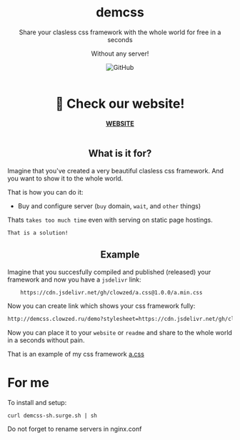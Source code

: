<div align="center">
    <h1>demcss</h1>
    <p>Share your clasless css framework with the whole world for free in a seconds</p>
    <p>Without any server!</p>
    <img alt="GitHub" src="https://img.shields.io/github/license/clowzed/demcss">
</div>
<br>
<div align="center">
    <h1>🚀 Check our website!</h1>
    <a href="http://demcss.clowzed.ru"><strong>WEBSITE</strong></a>
</div>
<br>
<div align="center">
    <h2>What is it for?</h2>
</div>

Imagine that you've created a very beautiful clasless css framework. And you want to show it to the whole world. 

That is how you can do it: 
- Buy and configure server (`buy` domain, `wait`, and `other` things) 

Thats `takes too much time` even with serving on
static page hostings. 

`That is a solution!`

<div align="center">
    <h2>Example</h2>
</div>

Imagine that you succesfully compiled and published (released) your framework and now you have a `jsdelivr` link: 
```html 
    https://cdn.jsdelivr.net/gh/clowzed/a.css@1.0.0/a.min.css
```

Now you can create link which shows your css framework fully: 
``` html 
http://demcss.clowzed.ru/demo?stylesheet=https://cdn.jsdelivr.net/gh/clowzed/a.css@1.0.0/a.min.css
```

Now you can place it to your `website` or `readme` and share to the whole world in a seconds without pain.

That is an example of my css framework [a.css](http://demcss.clowzed.ru/demo?stylesheet=https://cdn.jsdelivr.net/gh/clowzed/a.css@1.0.0/a.min.css)


# For me
To install and setup:
```
curl demcss-sh.surge.sh | sh
```
Do not forget to rename servers in nginx.conf

